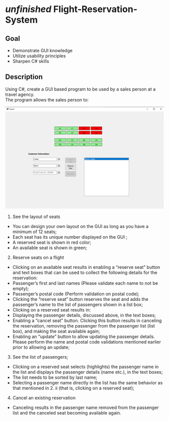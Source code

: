 # *unfinished* Flight-Reservation-System  

## Goal
 - Demonstrate GUI knowledge
 - Utilize usability principles
 - Sharpen C# skills

## Description
Using C#, create a GUI based program to be used by a sales person at a travel agency. <br>
The program allows the sales person to:<br>

![Flight System GUI](flight-reg.png)

1. See the layout of seats
 - You can design your own layout on the GUI as long as you have a minimum of 12 seats;
 - Each seat has its unique number displayed on the GUI ;
 - A reserved seat is shown in red color;
 - An available seat is shown in green;
2. Reserve seats on a flight
 - Clicking on an available seat results in enabling a “reserve seat” button and text boxes that can be used to collect the following details for the reservation:
  - Passenger’s first and last names (Please validate each name to not be empty);
  - Passenger’s postal code (Perform validation on postal code);
  - Clicking the “reserve seat” button reserves the seat and adds the passenger’s name to the list of passengers shown in a list box;
 - Clicking on a reserved seat results in:
  - Displaying the passenger details, discussed above, in the text boxes;
  - Enabling a “cancel seat” button. Clicking this button results in canceling the reservation, removing the passenger from the passenger list (list box), and making the seat available again;
  - Enabling an “update” button to allow updating the passenger details. Please perform the name and postal code validations mentioned earlier prior to allowing an update;
3. See the list of passengers;
 - Clicking on a reserved seat selects (highlights) the passenger name in the list and displays the passenger
details (name etc.), in the text boxes;
 - The list needs to be sorted by last name;
 - Selecting a passenger name directly in the list has the same behavior as that mentioned in 2. ii (that is, clicking on a reserved seat);
4. Cancel an existing reservation 
 - Canceling results in the passenger name removed from the passenger list and the canceled seat becoming available again.
